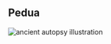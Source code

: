 ## Pedua

![ancient autopsy illustration]([autopsy-illustration.jpg](https://raw.githubusercontent.com/pedua-team/.github/main/profile/autopsy-illustration.jpg) "pedua")
